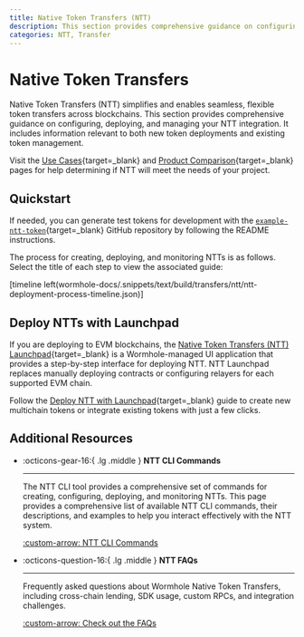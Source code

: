 ```yaml
---
title: Native Token Transfers (NTT)
description: This section provides comprehensive guidance on configuring, deploying, and managing your Native Token Transfers (NTT) integration. 
categories: NTT, Transfer
---
```


# Native Token Transfers

Native Token Transfers (NTT) simplifies and enables seamless, flexible token transfers across blockchains. This section provides comprehensive guidance on configuring, deploying, and managing your NTT integration. It includes information relevant to both new token deployments and existing token management.

Visit the [Use Cases](/docs/build/start-building/use-cases/){target=\_blank} and [Product Comparison](/docs/build/start-building/products/){target=\_blank} pages for help determining if NTT will meet the needs of your project.

## Quickstart

If needed, you can generate test tokens for development with the [`example-ntt-token`](https://github.com/wormhole-foundation/example-ntt-token){target=\_blank} GitHub repository by following the README instructions.

The process for creating, deploying, and monitoring NTTs is as follows. Select the title of each step to view the associated guide:

[timeline left(wormhole-docs/.snippets/text/build/transfers/ntt/ntt-deployment-process-timeline.json)]

## Deploy NTTs with Launchpad

If you are deploying to EVM blockchains, the [Native Token Transfers (NTT) Launchpad](https://ntt.wormhole.com/){target=\_blank} is a Wormhole-managed UI application that provides a step-by-step interface for deploying NTT. NTT Launchpad replaces manually deploying contracts or configuring relayers for each supported EVM chain. 

Follow the [Deploy NTT with Launchpad](/docs/build/transfers/native-token-transfers/deployment-process/evm-launchpad/){target=\_blank} guide to create new multichain tokens or integrate existing tokens with just a few clicks.

## Additional Resources

<div class="grid cards" markdown>

-   :octicons-gear-16:{ .lg .middle } **NTT CLI Commands**

    ---

    The NTT CLI tool provides a comprehensive set of commands for creating, configuring, deploying, and monitoring NTTs. This page provides a comprehensive list of available NTT CLI commands, their descriptions, and examples to help you interact effectively with the NTT system. 

    [:custom-arrow: NTT CLI Commands](/docs/build/transfers/native-token-transfers/cli-commands/)

-   :octicons-question-16:{ .lg .middle } **NTT FAQs**

    ---

    Frequently asked questions about Wormhole Native Token Transfers, including cross-chain lending, SDK usage, custom RPCs, and integration challenges.

    [:custom-arrow: Check out the FAQs](/docs/build/transfers/native-token-transfers/faqs/)

</div>
